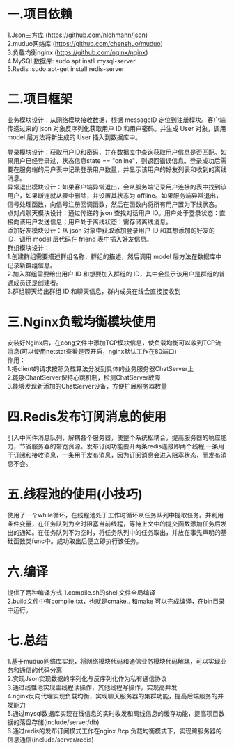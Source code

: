 # 一.项目依赖  
1.Json三方库 (https://github.com/nlohmann/json)  
2.muduo网络库 (https://github.com/chenshuo/muduo)  
3.负载均衡nginx (https://github.com/nginx/nginx)  
4.MySQL数据库: sudo apt instll mysql-server    
5.Redis :sudo apt-get install redis-server  
# 二.项目框架  
业务模块设计：从网络模块接收数据，根据 messageID 定位到注册模块。客户端传递过来的 json 对象反序列化获取用户 ID 和用户密码。并生成 User 对象，调用 model 层方法将新生成的 User 插入到数据库中。 
  
登录模块设计：获取用户ID和密码，并在数据库中查询获取用户信息是否匹配。如果用户已经登录过，状态信息state == "online"，则返回错误信息。登录成功后需要在服务端的用户表中记录登录用户数量，并显示该用户的好友列表和收到的离线消息。    
异常退出模块设计：如果客户端异常退出，会从服务端记录用户连接的表中找到该用户，如果断连就从表中删除，并设置其状态为 offline。如果服务端异常退出，信号处理函数，向信号注册回调函数，然后在函数内将所有用户置为下线状态。  
点对点聊天模块设计：通过传递的 json 查找对话用户 ID。用户处于登录状态：直接向该用户发送信息；用户处于离线状态：需存储离线消息。  
添加好友模块设计：从 json 对象中获取添加登录用户 ID 和其想添加的好友的 ID，调用 model 层代码在 friend 表中插入好友信息。  
群组模块设计：  
1.创建群组需要描述群组名称，群组的描述，然后调用 model 层方法在数据库中记录新群组信息。    
2.加入群组需要给出用户 ID 和想要加入群组的 ID，其中会显示该用户是群组的普通成员还是创建者。  
3.群组聊天给出群组 ID 和聊天信息，群内成员在线会直接接收到  
# 三.Nginx负载均衡模块使用  
  安装好Nginx后，在cong文件中添加TCP模块信息，使负载均衡可以收到TCP流消息(可以使用netstat查看是否开启，nginx默认工作在80端口)  
  作用：  
1.把client的请求按照负载算法分发到具体的业务服务器ChatServer上  
2.能够ChantServer保持心跳机制，检测ChatServer故障  
3.能够发现新添加的ChatServer设备，方便扩展服务器数量  
# 四.Redis发布订阅消息的使用  
引入中间件消息队列，解耦各个服务器，使整个系统松耦合，提高服务器的响应能力，节省服务器的带宽资源。发布订阅功能要开两条redis连接即两个线程,一条用于订阅和接收消息，一条用于发布消息，因为订阅消息会进入阻塞状态，而发布消息不会。
# 五.线程池的使用(小技巧)  
使用了一个while循环，在线程池处于工作时循环从任务队列中提取任务。并利用条件变量，在任务队列为空时阻塞当前线程，等待上文中的提交函数添加任务后发出的通知。在任务队列不为空时，将任务队列中的任务取出，并放在事先声明的基础函数类func中。成功取出后便立即执行该任务。
# 六.编译
提供了两种编译方式
1.compile.sh的shell文件全局编译  
2.build文件中有compile.txt，也就是cmake.. 和make 可以完成编译，在bin目录中运行。
# 七.总结  
1.基于muduo网络库实现，将网络模块代码和通信业务模块代码解耦，可以实现业务和通信的代码分离    
2.实现Json实现数据的序列化与反序列化作为私有通信协议  
3.通过线性池实现主线程读操作，其他线程写操作，实现高并发    
4.nginx反向代理实现负载均衡，实现聊天服务器的集群功能，提高后端服务的并发能力  
5.通过mysql数据库实现在线信息的实时收发和离线信息的缓存功能，提高项目数据的落盘存储(include/server/db)  
6.通过redis的发布订阅模式工作在nginx /tcp 负载均衡模式下，实现跨服务器的信息通信(include/server/redis)  


